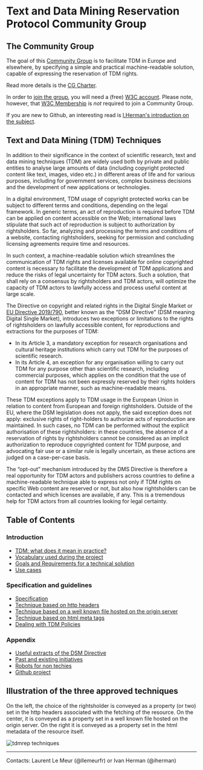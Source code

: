 
# Text and Data Mining Reservation Protocol Community Group

## The Community Group

The goal of this [Community Group](https://www.w3.org/community/tdmrep/) is to facilitate TDM in Europe and elsewhere, by specifying a simple and practical machine-readable solution, capable of expressing the reservation of TDM rights.

Read more details is the [CG Charter](charter.md).  

In order to [join the group](https://www.w3.org/community/tdmrep/join), you will need a (free) [W3C account](https://www.w3.org/accounts/request). Please note, however, that [W3C Membership](https://www.w3.org/community/about/faq/#is-w3c-membership-required-to-participate-in-a-community-or-business-group) is _not_ required to join a Community Group.

If you are new to Github, an interesting read is [ I.Herman's introduction on the subject](https://iherman.github.io/misc-notes/docs/BasicGitHubContributionIntro). 

##  Text and Data Mining (TDM) Techniques

In addition to their significance in the context of scientific research, text and data mining techniques (TDM) are widely used both by private and public entities to analyse large amounts of data (including copyright protected content like text, images, video etc.) in different areas of life and for various purposes, including for government services, complex business decisions and the development of new applications or technologies.

In a digital environment, TDM usage of copyright protected works can be subject to different terms and conditions, depending on the legal framework. In generic terms, an act of reproduction is required before TDM can be applied on content accessible on the Web; international laws stipulate that such act of reproduction is subject to authorization by rightsholders. So far, analyzing and processing the terms and conditions of a website, contacting rightsholders, seeking for permission and concluding licensing agreements require time and resources.  

In such context, a machine-readable solution which streamlines the communication of TDM rights and licenses available for online copyrighted content is necessary to facilitate the development of TDM applications and reduce the risks of legal uncertainty for TDM actors. Such a solution, that shall rely on a consensus by rightsholders and TDM actors, will optimize the capacity of TDM actors to lawfully access and process useful content at large scale.

The Directive on copyright and related rights in the Digital Single Market or [EU Directive 2019/790](https://eur-lex.europa.eu/legal-content/EN/TXT/HTML/?uri=CELEX:32019L0790&from=EN), better known as the "DSM Directive" (DSM meaning Digital Single Market), introduces two exceptions or limitations to the rights of rightsholders on lawfully accessible content, for reproductions and extractions for the purposes of TDM:

- In its Article 3, a mandatory exception for research organisations and cultural heritage institutions which carry out TDM for the purposes of scientific research.
- In its Article 4, an exception for any organisation willing to carry out TDM  for any purpose other than scientific research, including commercial purposes, which applies on the condition that the use of content for TDM has not been expressly reserved by their rights holders in an appropriate manner, such as machine-readable means. 

These TDM exceptions apply to TDM usage in the European Union in relation to content from European and foreign rightsholders. Outside of the EU, where the DSM legislation does not apply, the said exception does not apply: exclusive rights of right-holders to authorize acts of reproduction are maintained. In such cases, no TDM can be performed without the explicit authorisation of these rightsholders: in these countries, the absence of a reservation of rights by rightsholders cannot be considered as an implicit authorization to reproduce copyrighted content for TDM purpose, and advocating fair use or a similar rule is legally uncertain, as these actions are judged on a case-per-case basis.

The “opt-out” mechanism introduced by the DMS Directive is therefore a real opportunity for TDM actors and publishers across countries to define a machine-readable technique able to express not only if TDM rights on specific Web content are reserved or not, but also how rightsholders can be contacted and which licenses are available, if any. This is a tremendous help for TDM actors from all countries looking for legal certainty.

## Table of Contents

### Introduction

- [TDM: what does it mean in practice?](docs/tdm-meaning.md)
- [Vocabulary used during the project](docs/vocabulary.md)
- [Goals and Requirements for a technical solution](docs/requirements.md)
- [Use cases](docs/use-cases.md)

### Specification and guidelines

- [Specification](https://www.w3.org/2022/tdmrep/)
- [Technique based on http headers](techniques/technique-http-headers.md)
- [Technique based on a well known file hosted on the origin server](techniques/technique-file-at-origin.md)
- [Technique based on html meta tags](techniques/technique-html-meta.md)
- [Dealing with TDM Policies](techniques/tdm-policies.md)

### Appendix
- [Useful extracts of the DSM Directive](docs/dsm-extracts.md)
- [Past and existing initiatives](docs/initiatives.md)
- [Robots for non techies](docs/robots.md)
- [Github project](https://github.com/w3c/tdm-reservation-protocol)


## Illustration of the three approved techniques 

On the left, the choice of the rightsholder is conveyed as a property (or two) set in the http headers associated with the fetching of the resource. On the center, it is conveyed as a property set in a well known file hosted on the origin server. On the right it is conveyed as a property set in the html metadata of the resource itself. 

![tdmrep techniques](https://www.edrlab.org/public/tdmrep/tdmrep1.png)

---

Contacts: Laurent Le Meur (@llemeurfr) or Ivan Herman (@iherman)
